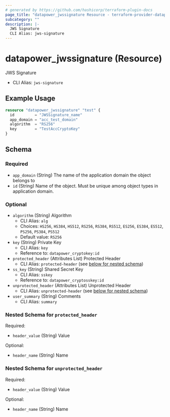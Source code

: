 ```yaml
---
# generated by https://github.com/hashicorp/terraform-plugin-docs
page_title: "datapower_jwssignature Resource - terraform-provider-datapower"
subcategory: ""
description: |-
  JWS Signature
  CLI Alias: jws-signature
---
```


# datapower_jwssignature (Resource)

JWS Signature
  - CLI Alias: `jws-signature`

## Example Usage

```terraform
resource "datapower_jwssignature" "test" {
  id         = "JWSSignature_name"
  app_domain = "acc_test_domain"
  algorithm  = "RS256"
  key        = "TestAccCryptoKey"
}
```

<!-- schema generated by tfplugindocs -->
## Schema

### Required

- `app_domain` (String) The name of the application domain the object belongs to
- `id` (String) Name of the object. Must be unique among object types in application domain.

### Optional

- `algorithm` (String) Algorithm
  - CLI Alias: `alg`
  - Choices: `HS256`, `HS384`, `HS512`, `RS256`, `RS384`, `RS512`, `ES256`, `ES384`, `ES512`, `PS256`, `PS384`, `PS512`
  - Default value: `RS256`
- `key` (String) Private Key
  - CLI Alias: `key`
  - Reference to: `datapower_cryptokey:id`
- `protected_header` (Attributes List) Protected Header
  - CLI Alias: `protected-header` (see [below for nested schema](#nestedatt--protected_header))
- `ss_key` (String) Shared Secret Key
  - CLI Alias: `sskey`
  - Reference to: `datapower_cryptosskey:id`
- `unprotected_header` (Attributes List) Unprotected Header
  - CLI Alias: `unprotected-header` (see [below for nested schema](#nestedatt--unprotected_header))
- `user_summary` (String) Comments
  - CLI Alias: `summary`

<a id="nestedatt--protected_header"></a>
### Nested Schema for `protected_header`

Required:

- `header_value` (String) Value

Optional:

- `header_name` (String) Name


<a id="nestedatt--unprotected_header"></a>
### Nested Schema for `unprotected_header`

Required:

- `header_value` (String) Value

Optional:

- `header_name` (String) Name
